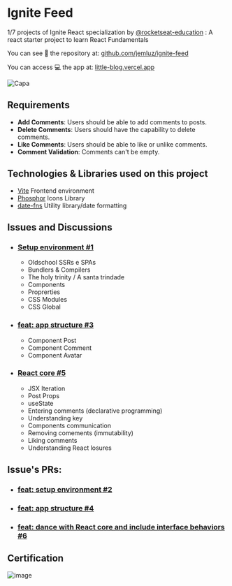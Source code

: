 # Ignite Feed
1/7 projects of Ignite React specialization by [@rocketseat-education](https://github.com/rocketseat-education) : A react starter project to learn React Fundamentals

You can see 👀 the repository at: [github.com/jemluz/ignite-feed](https://github.com/jemluz/ignite-feed)

You can access 💻 the app at: [little-blog.vercel.app](https://little-blog.vercel.app/)

![Capa](https://user-images.githubusercontent.com/23065460/209886667-e165af23-72a2-40df-a4f2-092d7ddeccf9.png)

## Requirements
- **Add Comments**: Users should be able to add comments to posts.
- **Delete Comments**: Users should have the capability to delete comments.
- **Like Comments**: Users should be able to like or unlike comments.
- **Comment Validation**: Comments can't be empty.

## Technologies & Libraries used on this project
- [Vite](https://vitejs.dev/) Frontend environment
- [Phosphor](https://phosphoricons.com/) Icons Library
- [date-fns](https://date-fns.org/) Utility library/date formatting

## Issues and Discussions

- ### [Setup environment #1](https://github.com/jemluz/little-blog/issues/1)
  - Oldschool SSRs e SPAs
  - Bundlers & Compilers
  - The holy trinity / A santa trindade
  - Components
  - Proprerties
  - CSS Modules
  - CSS Global

- ### [feat: app structure #3](https://github.com/jemluz/little-blog/issues/3)
  - Component Post
  - Component Comment
  - Component Avatar
  
- ### [React core #5](https://github.com/jemluz/little-blog/issues/5)
  - JSX Iteration
  - Post Props
  - useState
  - Entering comments (declarative programming)
  - Understanding key
  - Components communication
  - Removing comements (immutability)
  - Liking comments
  - Understanding React losures


## Issue's PRs: 
- ### [feat: setup environment #2](https://github.com/jemluz/little-blog/pull/2)
- ### [feat: app structure #4](https://github.com/jemluz/little-blog/pull/4)
- ### [feat: dance with React core and include interface behaviors #6](https://github.com/jemluz/little-blog/pull/6)

## Certification
![image](https://github.com/user-attachments/assets/af102957-a36d-4e55-ac82-69628886272c)
